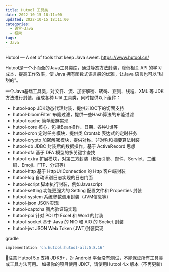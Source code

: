 ```yaml
---
title: Hutool 工具类
date: 2022-10-15 18:11:00
updated: 2022-10-15 18:11:00
categories:
  - 语言-Java
  - 框架
tags:
- Java
---
```


Hutool — A set of tools that keep Java sweet.
<https://www.hutool.cn/>

Hutool是一个小而全的Java工具类库，通过静态方法封装，降低相关 API 的学习成本，提高工作效率，使 Java 拥有函数式语言般的优雅，让Java 语言也可以“甜甜的”。

一个Java基础工具类，对文件、流、加密解密、转码、正则、线程、XML 等 JDK 方法进行封装，组成各种 Util 工具类，同时提供以下组件：

* hutool-aop JDK动态代理封装，提供非IOC下的切面支持
* hutool-bloomFilter 布隆过滤，提供一些Hash算法的布隆过滤
* hutool-cache 简单缓存实现
* hutool-core 核心，包括Bean操作、日期、各种Util等
* hutool-cron 定时任务模块，提供类 Crontab 表达式的定时任务
* hutool-crypto 加密解密模块，提供对称、非对称和摘要算法封装
* hutool-db JDBC 封装后的数据操作，基于 ActiveRecord 思想
* hutool-dfa 基于 DFA 模型的多关键字查找
* hutool-extra 扩展模块，对第三方封装（模板引擎、邮件、Servlet、二维码、Emoji、FTP、分词等）
* hutool-http 基于 HttpUrlConnection 的 Http 客户端封装
* hutool-log 自动识别日志实现的日志门面
* hutool-script 脚本执行封装，例如Javascript
* hutool-setting 功能更强大的 Setting 配置文件和 Properties 封装
* hutool-system 系统参数调用封装（JVM信息等）
* hutool-json JSON实现
* hutool-captcha 图片验证码实现
* hutool-poi 针对 POI 中 Excel 和 Word 的封装
* hutool-socket 基于 Java 的 NIO 和 AIO 的 Socket 封装
* hutool-jwt JSON Web Token (JWT)封装实现

gradle

```groovy
implementation 'cn.hutool:hutool-all:5.8.16'
```

🔔️注意 Hutool 5.x 支持 JDK8+，对 Android 平台没有测试，不能保证所有工具类或工具方法可用。 如果你的项目使用 JDK7，请使用Hutool 4.x 版本（不再更新）
